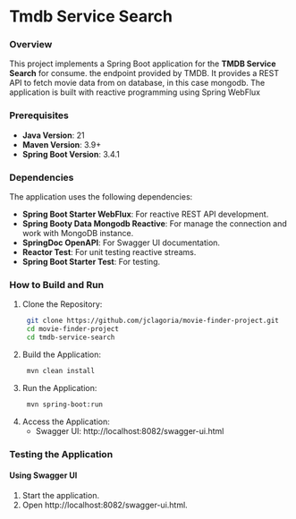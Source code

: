 # Tmdb Service Search

### Overview

This project implements a Spring Boot application for the **TMDB Service Search** for consume.
the endpoint provided by TMDB.
It provides a REST API to fetch movie data from on database, in this case mongodb. 
The application is built with reactive programming using Spring WebFlux


### Prerequisites
- **Java Version**: 21
- **Maven Version**: 3.9+
- **Spring Boot Version**: 3.4.1

### Dependencies
The application uses the following dependencies:
- **Spring Boot Starter WebFlux**: For reactive REST API development.
- **Spring Booty Data Mongodb Reactive**: For manage the connection and work with MongoDB instance.
- **SpringDoc OpenAPI**: For Swagger UI documentation.
- **Reactor Test**: For unit testing reactive streams.
- **Spring Boot Starter Test**: For testing.

### How to Build and Run
1. Clone the Repository:
   ```bash
    git clone https://github.com/jclagoria/movie-finder-project.git
    cd movie-finder-project
    cd tmdb-service-search
   ```
2. Build the Application:
   ```bash
    mvn clean install
   ```
3. Run the Application:
   ```bash
    mvn spring-boot:run
   ```
4. Access the Application:
    - Swagger UI: http://localhost:8082/swagger-ui.html

### Testing the Application
#### Using Swagger UI
1. Start the application.
2. Open http://localhost:8082/swagger-ui.html.


